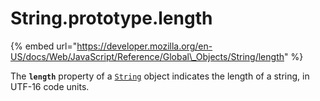 # String.prototype.length

{% embed url="https://developer.mozilla.org/en-US/docs/Web/JavaScript/Reference/Global\_Objects/String/length" %}

The **`length`** property of a [`String`](https://developer.mozilla.org/en-US/docs/Web/JavaScript/Reference/Global_Objects/String) object indicates the length of a string, in UTF-16 code units.

